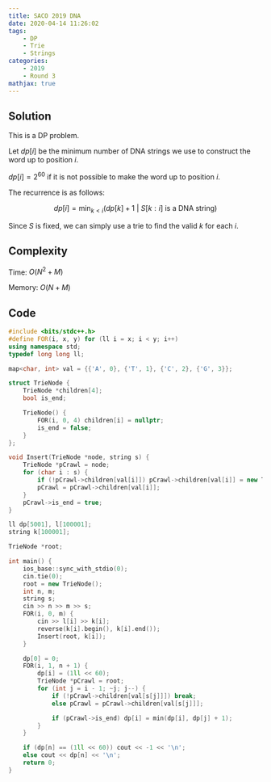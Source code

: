 ```yaml
---
title: SACO 2019 DNA
date: 2020-04-14 11:26:02
tags:
    - DP
    - Trie
    - Strings
categories:
    - 2019
    - Round 3
mathjax: true
---
```


## Solution

<!-- more -->

This is a DP problem.

Let $dp[i]$ be the minimum number of DNA strings we use to construct the word up to position $i$.

$dp[i] = 2^{60}$ if it is not possible to make the word up to position $i$.

The recurrence is as follows:

$$dp[i] = \min_{k < i}(dp[k] + 1 \text{ } \vert \text{ } S[k:i] \text{ is a DNA string})$$

Since $S$ is fixed, we can simply use a trie to find the valid $k$ for each $i$.

## Complexity

Time: $O(N^2 + M)$

Memory: $O(N + M)$

## Code

```cpp
#include <bits/stdc++.h>
#define FOR(i, x, y) for (ll i = x; i < y; i++)
using namespace std;
typedef long long ll;

map<char, int> val = {{'A', 0}, {'T', 1}, {'C', 2}, {'G', 3}};

struct TrieNode {
    TrieNode *children[4];
    bool is_end;

    TrieNode() {
        FOR(i, 0, 4) children[i] = nullptr;
        is_end = false;
    }
};

void Insert(TrieNode *node, string s) {
    TrieNode *pCrawl = node;
    for (char i : s) {
        if (!pCrawl->children[val[i]]) pCrawl->children[val[i]] = new TrieNode();
        pCrawl = pCrawl->children[val[i]];
    }
    pCrawl->is_end = true;
}

ll dp[5001], l[100001];
string k[100001];

TrieNode *root;

int main() {
    ios_base::sync_with_stdio(0);
    cin.tie(0);
    root = new TrieNode();
    int n, m;
    string s;
    cin >> n >> m >> s;
    FOR(i, 0, m) {
        cin >> l[i] >> k[i];
        reverse(k[i].begin(), k[i].end());
        Insert(root, k[i]);
    }

    dp[0] = 0;
    FOR(i, 1, n + 1) {
        dp[i] = (1ll << 60);
        TrieNode *pCrawl = root;
        for (int j = i - 1; ~j; j--) {
            if (!pCrawl->children[val[s[j]]]) break;
            else pCrawl = pCrawl->children[val[s[j]]];

            if (pCrawl->is_end) dp[i] = min(dp[i], dp[j] + 1);
        }
    }

    if (dp[n] == (1ll << 60)) cout << -1 << '\n';
    else cout << dp[n] << '\n';
    return 0;
}
```
